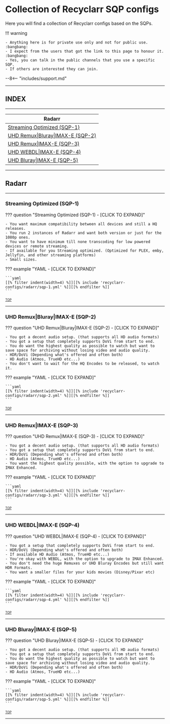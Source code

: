 # Collection of Recyclarr SQP configs

Here you will find a collection of Recyclarr configs based on the SQPs.

!!! warning

    - Anything here is for private use only and not for public use. :bangbang:
    - I expect from the users that got the link to this page to honour it. :bangbang:
    - Yes, you can talk in the public channels that you use a specific SQP.
    - If others are interested they can join.

--8<-- "includes/support.md"

---

## INDEX

---

| Radarr                                                          |
| --------------------------------------------------------------- |
| [Streaming Optimized (SQP-1)](#streaming-optimized-sqp-1)       |
| [UHD Remux\|Bluray\|IMAX-E (SQP-2)](#uhd-remuxblurayimax-e-sqp-2) |
| [UHD Remux\|IMAX-E (SQP-3)](#uhd-remuximax-e-sqp-3)              |
| [UHD WEBDL\|IMAX-E (SQP-4)](#uhd-webdlimax-e-sqp-4)              |
| [UHD Bluray\|IMAX-E (SQP-5)](#uhd-blurayimax-e-sqp-5)            |

---

## Radarr

---

### Streaming Optimized (SQP-1)

??? question "Streaming Optimized (SQP-1) - [CLICK TO EXPAND]"

    - You want maximum compatibility between all devices and still a HQ releases.
    - You run 2 instances of Radarr and want both version or just for the 1080p ones.
    - You want to have minimum till none transcoding for low powered devices or remote streaming.
    - If available for you Streaming optimized. (Optimized for PLEX, emby, Jellyfin, and other streaming platforms)
    - Small sizes.

??? example "YAML - [CLICK TO EXPAND]"

    ```yaml
    [[% filter indent(width=4) %]][[% include 'recyclarr-configs/radarr/sqp-1.yml' %]][[% endfilter %]]
    ```

<sub><sup>[TOP](#index)</sup>

---

### UHD Remux|Bluray|IMAX-E (SQP-2)

??? question "UHD Remux|Bluray|IMAX-E (SQP-2) - [CLICK TO EXPAND]"

    - You got a decent audio setup. (that supports all HD audio formats)
    - You got a setup that completely supports DoVi from start to end.
    - You do want the highest quality as possible to watch but want to save space for archiving without losing video and audio quality.
    - HDR/DoVi (Depending what's offered and often both)
    - HD Audio (Atmos, TrueHD etc...)
    - You don't want to wait for the HQ Encodes to be released, to watch it.

??? example "YAML - [CLICK TO EXPAND]"

    ```yaml
    [[% filter indent(width=4) %]][[% include 'recyclarr-configs/radarr/sqp-2.yml' %]][[% endfilter %]]
    ```

<sub><sup>[TOP](#index)</sup>

---

### UHD Remux|IMAX-E (SQP-3)

??? question "UHD Remux|IMAX-E (SQP-3) - [CLICK TO EXPAND]"

    - You got a decent audio setup. (that supports all HD audio formats)
    - You got a setup that completely supports DoVi from start to end.
    - HDR/DoVi (Depending what's offered and often both)
    - HD Audio (Atmos, TrueHD etc...)
    - You want the highest quality possible, with the option to upgrade to IMAX Enhanced.

??? example "YAML - [CLICK TO EXPAND]"

    ```yaml
    [[% filter indent(width=4) %]][[% include 'recyclarr-configs/radarr/sqp-3.yml' %]][[% endfilter %]]
    ```

<sub><sup>[TOP](#index)</sup>

---

### UHD WEBDL|IMAX-E (SQP-4)

??? question "UHD WEBDL|IMAX-E (SQP-4) - [CLICK TO EXPAND]"

    - You got a setup that completely supports DoVi from start to end.
    - HDR/DoVi (Depending what's offered and often both)
    - If available HD Audio (Atmos, TrueHD etc...)
    - You're okay with WEBDL, with the option to upgrade to IMAX Enhanced.
    - You don't need the huge Remuxes or UHD Bluray Encodes but still want HDR Formats.
    - You want a smaller files for your kids movies (Disney/Pixar etc)

??? example "YAML - [CLICK TO EXPAND]"

    ```yaml
    [[% filter indent(width=4) %]][[% include 'recyclarr-configs/radarr/sqp-4.yml' %]][[% endfilter %]]
    ```

<sub><sup>[TOP](#index)</sup>

---

### UHD Bluray|IMAX-E (SQP-5)

??? question "UHD Bluray|IMAX-E (SQP-5) - [CLICK TO EXPAND]"

    - You got a decent audio setup. (that supports all HD audio formats)
    - You got a setup that completely supports DoVi from start to end.
    - You do want the highest quality as possible to watch but want to save space for archiving without losing video and audio quality.
    - HDR/DoVi (Depending what's offered and often both)
    - HD Audio (Atmos, TrueHD etc...)

??? example "YAML - [CLICK TO EXPAND]"

    ```yaml
    [[% filter indent(width=4) %]][[% include 'recyclarr-configs/radarr/sqp-5.yml' %]][[% endfilter %]]
    ```

<sub><sup>[TOP](#index)</sup>

---